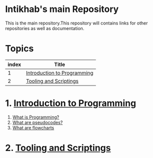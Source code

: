 # Intikhab's main Repository

This is the main repository.This repository will contains links for other repositories as well as documentation.

# Topics

| index | Title |
| -------|--------|
| 1 | [Introduction to Programming](#) |
| 2 | [Tooling and Scriptings]() |

# 1. [Introduction to Programming](/knowledgebase/intro-to-programming)

1. [What is Programming?](/knowledgebase/intro-to-programming/1.1-what-is-programming.md)
2. [What are pseudocodes?]()
3. [What are flowcharts]()

# 2. [Tooling and Scriptings](#)
